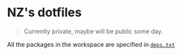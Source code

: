 # NZ's dotfiles

> Currently private, maybe will be public some day.

All the packages in the workspace are specified in [`deps.txt`](./deps.txt)
